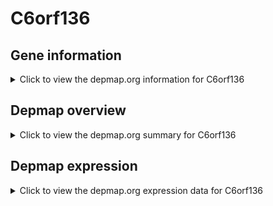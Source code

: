 <h1>C6orf136</h1>

<h2>Gene information</h2>
<details>
  <summary>Click to view the depmap.org information for C6orf136</summary>
  <iframe src="https://depmap.org/portal/gene/C6orf136?tab=about" style="border:none;width:100%;height:800px"></iframe>
</details>

<h2>Depmap overview</h2>
<details>
  <summary>Click to view the depmap.org summary for C6orf136</summary>
  <iframe src="https://depmap.org/portal/gene/C6orf136?tab=overview" style="border:none;width:100%;height:800px"></iframe>
</details>

<h2>Depmap expression</h2>
<details>
  <summary>Click to view the depmap.org expression data for C6orf136</summary>
  <iframe src="https://depmap.org/portal/gene/C6orf136?tab=characterization" style="border:none;width:100%;height:800px"></iframe>
</details>


<!--
<h2>Reactome Pathway diagram</h2>
<details>
  <summary>Click to view Reactome pathway for C6orf136</summary>
  PNAME
</details>
-->


